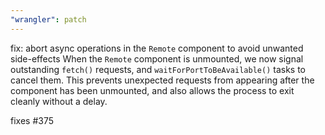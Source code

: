 ```yaml
---
"wrangler": patch
---
```


fix: abort async operations in the `Remote` component to avoid unwanted side-effects
When the `Remote` component is unmounted, we now signal outstanding `fetch()` requests, and
`waitForPortToBeAvailable()` tasks to cancel them. This prevents unexpected requests from appearing
after the component has been unmounted, and also allows the process to exit cleanly without a delay.

fixes #375
